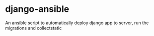 # django-ansible

An ansible script to automatically deploy django app to server, run the migrations and collectstatic
